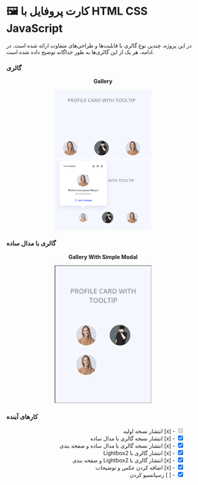 # 🖼️ کارت پروفایل با HTML CSS JavaScript

در این پروژه، چندین نوع گالری با قابلیت‌ها و طراحی‌های متفاوت ارائه شده است. در ادامه، هر یک از این گالری‌ها به طور جداگانه توضیح داده شده است.

### گالری 

<p align="center">
  <strong> Gallery </strong>
</p>
<p align="center">
  <img src="Screenshots/Profile1.png" width="50%" alt="Gallery1.png">
  <img src="Screenshots/Profile2.png" width="50%" alt="Gallery2.png">
</p>


### گالری با مدال ساده
<p align="center">
  <strong>Gallery With Simple Modal</strong>
</p>
<p align="center">
  <img src="Screenshots/Profile3.png" width="50%" alt="Gallery3">
</p>


### کارهای آینده
<ul style="list-style-type: none;" dir="rtl">
    <li><input type="checkbox" checked disabled> - [x] انتشار نسخه اولیه </li>
    <li><input type="checkbox" checked> - [x] انتشار نسخه گالری با مدال ساده </li>
    <li><input type="checkbox" checked> - [x] انتشار نسخه گالری با مدال ساده و صفحه بندی </li>
    <li><input type="checkbox" checked> - [x] انتشار گالری با Lightbox2 </li>
    <li><input type="checkbox" checked> - [x] انتشار گالری با Lightbox2 و صفحه بندی </li>
    <li><input type="checkbox" checked> - [x] اضافه کردن عکس و توضیحات </li>
    <li><input type="checkbox" checked> - [ ] رسپانسیو کردن </li>
</ul>

